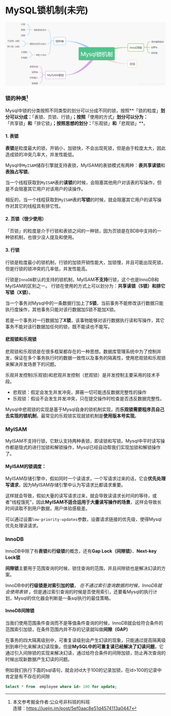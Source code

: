 # MySQL锁机制(未完)

![](media/15931434572358/15931566992081.jpg)

[^ref_lock]: 本文参考掘金作者:公众号非科班的科班<br>连接：https://juejin.im/post/5ef0aac8e51d4574113a0447

### 锁的种类[^ref_lock]

Mysql中锁的分类按照不同类型的划分可以分成不同的锁，按照**「锁的粒度」**划分可以分成：**「表锁、页锁、行锁」**；按照**「使用的方式」**划分可以分为：**「共享锁」**和**「排它锁」**；按照思想的划分：**「乐观锁」**和**「悲观锁」**。

#### 1. 表锁

**表锁**是粒度最大的锁，开销小，加锁快，不会出现死锁，但是由于粒度太大，因此造成锁的冲突几率大，并发性能低。

Mysql中`MyISAM`储存引擎就支持表锁，MyISAM的表锁模式有两种：**表共享读锁**和**表独占写锁**。

当一个线程获取到`MyISAM`表的**读锁**的时候，会阻塞其他用户对该表的写操作，但是不会阻塞其它用户对该用户的读操作。

相反的，当一个线程获取到`MyISAM`表的**写锁**的时候，就会阻塞其它用户的读写操作对其它的线程具有排它性。

#### 2. 页锁（很少使用）

「页锁」的粒度是介于行锁和表锁之间的一种锁，因为页锁是在BDB中支持的一种锁机制，也很少没人提及和使用。

#### 3. 行锁

行锁是粒度最小的锁机制，行锁的加锁开销性能大，加锁慢，并且可能出现死锁，但是行锁的锁冲突的几率低，并发性能高。

行锁是`InnoDB`默认的支持的锁机制，MyISAM**不支持**行锁，这个也是InnoDB和MyISAM的区别之一。
行锁在使用的方式上可以划分为：**共享读锁（S锁）**和**排它写锁（X锁）**。

当一个事务对Mysql中的一条数据行加上了**S锁**，当前事务不能修改该行数据只能执行度操作，其他事务只能对该行数据加S锁不能加X锁。

若是一个事务对一行数据加了**X锁**，该事物能够对该行数据执行读和写操作，其它事务不能对该行数据加任何的锁，既不能读也不能写。

#### 悲观锁和乐观锁

悲观锁和乐观锁是在很多框架都存在的一种思想。数据库管理系统中为了控制并发，保证在多个事务执行时的数据一致性以及事务的隔离性，使用悲观锁和乐观锁来解决并发场景下的问题。

乐观并发控制(乐观锁)和悲观并发控制（悲观锁）是并发控制主要采用的技术手段。

- 悲观锁：假定会发生并发冲突，屏蔽一切可能违反数据完整性的操作
- 乐观锁：假设不会发生并发冲突，只在提交操作时检查是否违反数据完整性。


Mysql中悲观锁的实现是基于Mysql自身的锁机制实现，而**乐观锁需要程序员自己去实现的锁机制**，最常见的乐观锁实现就锁机制是**使用版本号实现**。

### MyISAM

MyISAM不支持行锁，它默认支持两种表锁，即读锁和写锁。Mysql中平时读写操作都是隐式的进行加锁和解锁操作，Mysql已经自动帮我们实现加锁和解锁操作了。

#### MyISAM的锁调度：

MyISAM存储引擎中，假如同时一个读请求，一个写请求过来的话，它会**优先处理写请求**，因为MyISAM存储引擎中认为写请求比都请求重要。

这样就会导致，假如大量的读写请求过来，就会导致读请求长时间的等待，或者"线程饿死"，因此**MyISAM不适合运用于大量读写操作的场景**，这样会导致长时间读取不到用户数据，用户体验感极差。

可以通过设置`low-priority-updates`参数，设置请求链接的优先级，使得Mysql优先处理读请求。

### InnoDB

InnoDB中除了有**表锁**和**行级锁**的概念，还有**Gap Lock（间隙锁）**、**Next-key Lock锁**

**间隙锁**主要用于范围查询的时候，锁住查询的范围，并且间隙锁也是解决幻读的方案。

InnoDB中的**行级锁是对索引加的锁**， _在不通过索引查询数据的时候，InnoDB就会使用表锁_ 。但是通过索引查询的时候是否使用索引，还要看Mysql的执行计划，Mysql的优化器会判断是一条sql执行的最佳策略。

#### InnoDB间隙锁

当我们使用范围条件查询而不是等值条件查询的时候，InnoDB就会给符合条件的范围索引加锁，在条件范围内并不存的记录就叫做**间隙（GAP）**

在事务的四大隔离级别中，可重复读级别会产生幻读的现象，只能通过提高隔离级别到串行化来解决幻读现象。但是**MySQL中的可重复读已经解决了幻读问题**，它通过引入间隙锁的实现来解决幻读，通过给符合条件的间隙加锁，防止再次查询的时候出现新数据产生幻读的问题。

例如我们执行下面的sql语句，就会对id大于100的记录加锁，在id>100的记录中肯定是有不存在的间隙
```sql
Select * from  employee where id> 100 for update;
```
